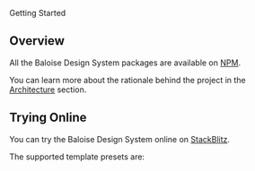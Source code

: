 <bal-doc-banner id="anchor--development-getting-started--page" subtitle="Development">Getting Started</bal-doc-banner>

## Overview

All the Baloise Design System packages are available on [NPM](https://www.npmjs.com/).

You can learn more about the rationale behind the project in the [Architecture](?path=/docs/design-system--page#architecture) section.

## Trying Online

You can try the Baloise Design System online on [StackBlitz](https://stackblitz.com/edit/baloise-design-system).

The supported template presets are:

<bal-button-group>
<bal-doc-stackblitz framework="angular" visible label="Angular"></bal-doc-stackblitz>
<bal-doc-stackblitz framework="react" visible label="React"></bal-doc-stackblitz>
<bal-doc-stackblitz framework="html" visible label="HTML + JavaScript"></bal-doc-stackblitz>
</bal-button-group>
